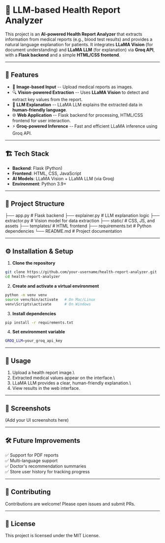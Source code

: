 # 🧾 LLM-based Health Report Analyzer

This project is an **AI-powered Health Report Analyzer** that extracts
information from medical reports (e.g., blood test results) and provides
a natural language explanation for patients. It integrates **LLaMA
Vision** (for document understanding) and **LLaMA LLM** (for
explanation) via **Groq API**, with a **Flask backend** and a simple
**HTML/CSS frontend**.

------------------------------------------------------------------------

## 🚀 Features

-   📄 **Image-based Input** -- Upload medical reports as images.
-   🔍 **Vision-powered Extraction** -- Uses **LLaMA Vision** to detect
    and extract key values from the report.
-   🤖 **LLM Explanation** -- LLaMA LLM explains the extracted data in
    **human-friendly language**.
-   🌐 **Web Application** -- Flask backend for processing, HTML/CSS
    frontend for user interaction.
-   ⚡ **Groq-powered Inference** -- Fast and efficient LLaMA inference
    using Groq API.

------------------------------------------------------------------------

## 🏗️ Tech Stack

-   **Backend**: Flask (Python)
-   **Frontend**: HTML, CSS, JavaScript
-   **AI Models**: LLaMA Vision + LLaMA LLM (via Groq)
-   **Environment**: Python 3.9+

------------------------------------------------------------------------

## 📂 Project Structure

├── app.py \# Flask backend ├── explainer.py \# LLM explanation logic
├── extractor.py \# Vision model for data extraction ├── static/ \# CSS,
JS, and assets ├── templates/ \# HTML frontend ├── requirements.txt \#
Python dependencies └── README.md \# Project documentation

------------------------------------------------------------------------

## ⚙️ Installation & Setup

1.  **Clone the repository**

``` bash
git clone https://github.com/your-username/health-report-analyzer.git
cd health-report-analyzer
```

2.  **Create and activate a virtual environment**

``` bash
python -m venv venv
source venv/bin/activate   # On Mac/Linux
venv\Scripts\activate      # On Windows
```

3.  **Install dependencies**

``` bash
pip install -r requirements.txt
```

4.  **Set environment variable**

``` bash
GROQ_LLM=your_groq_api_key
```

------------------------------------------------------------------------

## 🎯 Usage

1.  Upload a health report image.\
2.  Extracted medical values appear on the interface.\
3.  LLaMA LLM provides a clear, human-friendly explanation.\
4.  View results in the web interface.

------------------------------------------------------------------------

## 📸 Screenshots

(Add your UI screenshots here)

------------------------------------------------------------------------

## 🛠️ Future Improvements

✅ Support for PDF reports\
✅ Multi-language support\
✅ Doctor's recommendation summaries\
✅ Store user history for tracking progress

------------------------------------------------------------------------

## 🤝 Contributing

Contributions are welcome! Please open issues and submit PRs.

------------------------------------------------------------------------

## 📜 License

This project is licensed under the MIT License.
